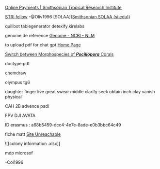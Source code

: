 
[Online Payments | Smithsonian Tropical Research Institute](https://stri.si.edu/payments/)

[STRI fellow](https://stri.si.edu/academic-programs/fellowships)
-@Oliv1996
[SOLAA]([Smithsonian SOLAA (si.edu)](https://solaa.si.edu/solaa/#/public))

quillbot
tablegenerator
detexify.kirelabs

genome de reference 
[Genome - NCBI - NLM](https://www.ncbi.nlm.nih.gov/datasets/genome/?taxon=203993)


to upload pdf for chat gpt 
[Home Page](https://myaidrive.com/)

[Switch between Morphospecies of _**Pocillopora**_ Corals](https://www.journals.uchicago.edu/doi/abs/10.1086/682363)

doctype:pdf


chemdraw

olympus tg6

daughter finger live great swear middle clarify seek obtain inch clay vanish physical

CAH 2B 
advence padi 

FPV DJI AVATA

ID erasmus : a68b5459-dcc4-4e7e-8ade-e0b3bbc64c49

fiche matt 
[Site Unreachable](https://docs.google.com/spreadsheets/d/1PQhLMpu4syPWe8bu-Oq2eGqD4wQr94ExNmKny_h8UpQ/edit#gid=0)


![[colony information .xlsx]]


mdp microsof 

-Col1996



